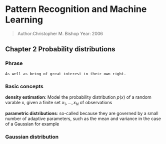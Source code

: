 # Pattern Recognition and Machine Learning
> Author:Christopher M. Bishop
> Year: 2006

## Chapter 2 Probability distributions

### Phrase
```
As well as being of great interest in their own right.
```

### Basic concepts
__density estimation__: Model the probability distribution $p(x)$ of a random varable x, given a finite set $x_1,...,x_N$ of observations

__parametric distributions__: so-called because they are governed by a small number of adaptive parameters, such as the mean and variance in the case of a Gaussian for example

### Gaussian distribution


